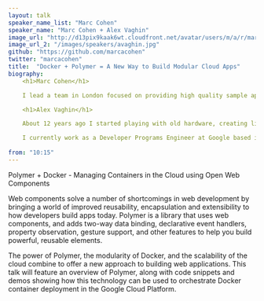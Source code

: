 ```yaml
---
layout: talk
speaker_name_list: "Marc Cohen"
speaker_name: "Marc Cohen + Alex Vaghin"
image_url: "http://d13pix9kaak6wt.cloudfront.net/avatar/users/m/a/r/marc1_1366092685_45.jpg"
image_url_2: "/images/speakers/avaghin.jpg"
github: "https://github.com/marcacohen"
twitter: "marcacohen"
title:  "Docker + Polymer = A New Way to Build Modular Cloud Apps"
biography:
    <h1>Marc Cohen</h1>

    I lead a team in London focused on providing high quality sample apps, libraries, tools, and educational resources to help developers get the most out of Google's developer products. My team's current areas of concentration are Android libraries, Web components, and Web Developer tools.

    <h1>Alex Vaghin</h1>

    About 12 years ago I started playing with old hardware, creating little distributed systems and connecting them together. Today you can call me a huge fan of cloud platforms and APIs. I like Go programming language very much. Python and Ruby would be other preferred languages. Love playing with Docker, Polymer and HTML5 APIs (File, Storage, WebRTC, etc).

    I currently work as a Developer Programs Engineer at Google based in London, UK.
  
from: "10:15"
---
```


Polymer + Docker - Managing Containers in the Cloud using Open Web Components

Web components solve a number of shortcomings in web development by bringing a world of improved reusability, encapsulation and extensibility to how developers build apps today. Polymer is a library that uses web components, and adds two-way data binding, declarative event handlers, property observation, gesture support, and other features to help you build powerful, reusable elements. 

The power of Polymer, the modularity of Docker, and the scalability of the cloud combine to offer a new approach to building web applications. This talk will feature an overview of Polymer, along with code snippets and demos showing how this technology can be used to orchestrate Docker container deployment in the Google Cloud Platform.
